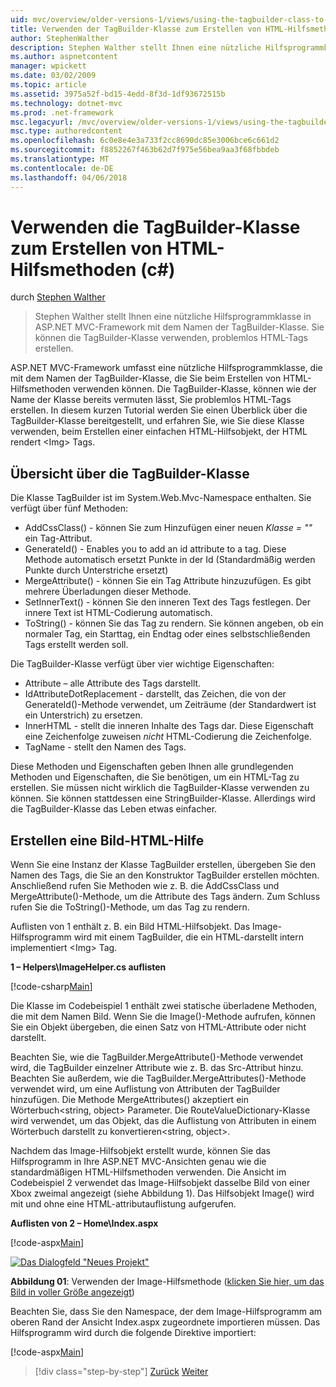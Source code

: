 ```yaml
---
uid: mvc/overview/older-versions-1/views/using-the-tagbuilder-class-to-build-html-helpers-cs
title: Verwenden der TagBuilder-Klasse zum Erstellen von HTML-Hilfsmethoden (c#) | Microsoft Docs
author: StephenWalther
description: Stephen Walther stellt Ihnen eine nützliche Hilfsprogrammklasse in ASP.NET MVC-Framework mit dem Namen der TagBuilder-Klasse. Sie können einfach die TagBuilder-Klasse, um...
ms.author: aspnetcontent
manager: wpickett
ms.date: 03/02/2009
ms.topic: article
ms.assetid: 3975a52f-bd15-4edd-8f3d-1df93672515b
ms.technology: dotnet-mvc
ms.prod: .net-framework
msc.legacyurl: /mvc/overview/older-versions-1/views/using-the-tagbuilder-class-to-build-html-helpers-cs
msc.type: authoredcontent
ms.openlocfilehash: 6c0e8e4e3a733f2cc8690dc85e3006bce6c661d2
ms.sourcegitcommit: f8852267f463b62d7f975e56bea9aa3f68fbbdeb
ms.translationtype: MT
ms.contentlocale: de-DE
ms.lasthandoff: 04/06/2018
---
```

<a name="using-the-tagbuilder-class-to-build-html-helpers-c"></a>Verwenden die TagBuilder-Klasse zum Erstellen von HTML-Hilfsmethoden (c#)
====================
durch [Stephen Walther](https://github.com/StephenWalther)

> Stephen Walther stellt Ihnen eine nützliche Hilfsprogrammklasse in ASP.NET MVC-Framework mit dem Namen der TagBuilder-Klasse. Sie können die TagBuilder-Klasse verwenden, problemlos HTML-Tags erstellen.


ASP.NET MVC-Framework umfasst eine nützliche Hilfsprogrammklasse, die mit dem Namen der TagBuilder-Klasse, die Sie beim Erstellen von HTML-Hilfsmethoden verwenden können. Die TagBuilder-Klasse, können wie der Name der Klasse bereits vermuten lässt, Sie problemlos HTML-Tags erstellen. In diesem kurzen Tutorial werden Sie einen Überblick über die TagBuilder-Klasse bereitgestellt, und erfahren Sie, wie Sie diese Klasse verwenden, beim Erstellen einer einfachen HTML-Hilfsobjekt, der HTML rendert &lt;Img&gt; Tags.

## <a name="overview-of-the-tagbuilder-class"></a>Übersicht über die TagBuilder-Klasse

Die Klasse TagBuilder ist im System.Web.Mvc-Namespace enthalten. Sie verfügt über fünf Methoden:

- AddCssClass() - können Sie zum Hinzufügen einer neuen *Klasse = ""* ein Tag-Attribut.
- GenerateId() - Enables you to add an id attribute to a tag. Diese Methode automatisch ersetzt Punkte in der Id (Standardmäßig werden Punkte durch Unterstriche ersetzt)
- MergeAttribute() - können Sie ein Tag Attribute hinzuzufügen. Es gibt mehrere Überladungen dieser Methode.
- SetInnerText() - können Sie den inneren Text des Tags festlegen. Der innere Text ist HTML-Codierung automatisch.
- ToString() - können Sie das Tag zu rendern. Sie können angeben, ob ein normaler Tag, ein Starttag, ein Endtag oder eines selbstschließenden Tags erstellt werden soll.
  

Die TagBuilder-Klasse verfügt über vier wichtige Eigenschaften:

- Attribute – alle Attribute des Tags darstellt.
- IdAttributeDotReplacement - darstellt, das Zeichen, die von der GenerateId()-Methode verwendet, um Zeiträume (der Standardwert ist ein Unterstrich) zu ersetzen.
- InnerHTML - stellt die inneren Inhalte des Tags dar. Diese Eigenschaft eine Zeichenfolge zuweisen *nicht* HTML-Codierung die Zeichenfolge.
- TagName - stellt den Namen des Tags.

Diese Methoden und Eigenschaften geben Ihnen alle grundlegenden Methoden und Eigenschaften, die Sie benötigen, um ein HTML-Tag zu erstellen. Sie müssen nicht wirklich die TagBuilder-Klasse verwenden zu können. Sie können stattdessen eine StringBuilder-Klasse. Allerdings wird die TagBuilder-Klasse das Leben etwas einfacher.

## <a name="creating-an-image-html-helper"></a>Erstellen eine Bild-HTML-Hilfe

Wenn Sie eine Instanz der Klasse TagBuilder erstellen, übergeben Sie den Namen des Tags, die Sie an den Konstruktor TagBuilder erstellen möchten. Anschließend rufen Sie Methoden wie z. B. die AddCssClass und MergeAttribute()-Methode, um die Attribute des Tags ändern. Zum Schluss rufen Sie die ToString()-Methode, um das Tag zu rendern.

Auflisten von 1 enthält z. B. ein Bild HTML-Hilfsobjekt. Das Image-Hilfsprogramm wird mit einem TagBuilder, die ein HTML-darstellt intern implementiert &lt;Img&gt; Tag.

**1 – Helpers\ImageHelper.cs auflisten**

[!code-csharp[Main](using-the-tagbuilder-class-to-build-html-helpers-cs/samples/sample1.cs)]

Die Klasse im Codebeispiel 1 enthält zwei statische überladene Methoden, die mit dem Namen Bild. Wenn Sie die Image()-Methode aufrufen, können Sie ein Objekt übergeben, die einen Satz von HTML-Attribute oder nicht darstellt.

Beachten Sie, wie die TagBuilder.MergeAttribute()-Methode verwendet wird, die TagBuilder einzelner Attribute wie z. B. das Src-Attribut hinzu. Beachten Sie außerdem, wie die TagBuilder.MergeAttributes()-Methode verwendet wird, um eine Auflistung von Attributen der TagBuilder hinzufügen. Die Methode MergeAttributes() akzeptiert ein Wörterbuch&lt;string, object&gt; Parameter. Die RouteValueDictionary-Klasse wird verwendet, um das Objekt, das die Auflistung von Attributen in einem Wörterbuch darstellt zu konvertieren&lt;string, object&gt;.

Nachdem das Image-Hilfsobjekt erstellt wurde, können Sie das Hilfsprogramm in Ihre ASP.NET MVC-Ansichten genau wie die standardmäßigen HTML-Hilfsmethoden verwenden. Die Ansicht im Codebeispiel 2 verwendet das Image-Hilfsobjekt dasselbe Bild von einer Xbox zweimal angezeigt (siehe Abbildung 1). Das Hilfsobjekt Image() wird mit und ohne eine HTML-attributauflistung aufgerufen.

**Auflisten von 2 – Home\Index.aspx**

[!code-aspx[Main](using-the-tagbuilder-class-to-build-html-helpers-cs/samples/sample2.aspx)]


[![Das Dialogfeld "Neues Projekt"](using-the-tagbuilder-class-to-build-html-helpers-cs/_static/image1.jpg)](using-the-tagbuilder-class-to-build-html-helpers-cs/_static/image1.png)

**Abbildung 01**: Verwenden der Image-Hilfsmethode ([klicken Sie hier, um das Bild in voller Größe angezeigt](using-the-tagbuilder-class-to-build-html-helpers-cs/_static/image2.png))


Beachten Sie, dass Sie den Namespace, der dem Image-Hilfsprogramm am oberen Rand der Ansicht Index.aspx zugeordnete importieren müssen. Das Hilfsprogramm wird durch die folgende Direktive importiert:

[!code-aspx[Main](using-the-tagbuilder-class-to-build-html-helpers-cs/samples/sample3.aspx)]

> [!div class="step-by-step"]
> [Zurück](creating-custom-html-helpers-cs.md)
> [Weiter](creating-page-layouts-with-view-master-pages-cs.md)

